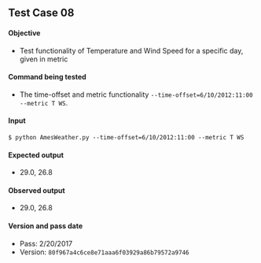 ## Test Case 08
#### Objective
- Test functionality of Temperature and Wind Speed for a specific day, given in metric

#### Command being tested
- The time-offset and metric functionality ```--time-offset=6/10/2012:11:00 --metric T WS```.

#### Input
``` $ python AmesWeather.py --time-offset=6/10/2012:11:00 --metric T WS ```


#### Expected output
- 29.0, 26.8

#### Observed output
- 29.0, 26.8

#### Version and pass date
- Pass: 2/20/2017
- Version: ```80f967a4c6ce8e71aaa6f03929a86b79572a9746```
